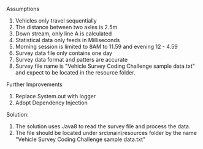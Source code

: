 Assumptions

1.	Vehicles only travel sequentially
2.	The distance between two axles is 2.5m
3.  Down stream, only line A is calculated
4.	Statistical data only feeds in Milliseconds
5.	Morning session is limited to 8AM to 11.59 and evening 12 - 4.59
6.	Survey data file only contains one day
7.	Survey data format and patters are accurate
8.  Survey file name is "Vehicle Survey Coding Challenge sample data.txt" and expect to be located in the resource folder.



Further Improvements

1.	Replace System.out with logger
2.	Adopt Dependency Injection

Solution:
1. The solution uses Java8 to read the survey file and process the data.
2. The file should be located under src\main\resources folder by the name "Vehicle Survey Coding Challenge sample data.txt"
